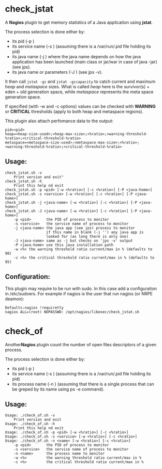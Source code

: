 check_jstat
===========

A **Nagios** plugin to get memory statistics of a Java application using **jstat**.

The process selection is done either by:
*  its pid (-p <pid>)
*  its service name (-s <service-name>) (assuming there is a /var/run/<name>.pid file holding its pid)
*  its java name (-j <java name>) where the java name depends on how the java application has been launched (main class or jar/war in case of java -jar) (see jps).
*  its java name or parameters (-J <java name>) (see jps -v).


It then call `jstat -gc` and `jstat -gccapacity` to catch current and
maximum *heap* and *metaspace* sizes.
What is called *heap* here is the survivor(s) + eden + old generation space,
while *metaspace* represents the meta space generation space.

If specified (with -w and -c options) values can be checked with
**WARNING** or **CRITICAL** thresholds (apply to both heap and metaspace regions).

This plugin also attach perfomance data to the output:

    pid=<pid>
    heap=<heap-size-used>;<heap-max-size>;<%ratio>;<warning-threshold-%ratio>;<critical-threshold-%ratio>
    metaspace=<metaspace-size-used>;<metaspace-max-size>;<%ratio>;<warning-threshold-%ratio>;<critical-threshold-%ratio>



Usage:
------

    check_jstat.sh -v
        Print version and exit"
    check_jstat.sh -h
        Print this help nd exit
    check_jstat.sh -p <pid> [-w <%ratio>] [-c <%ratio>] [-P <java-home>]
    check_jstat.sh -s <service> [-w <%ratio>] [-c <%ratio>] [-P <java-home>]
    check_jstat.sh -j <java-name> [-w <%ratio>] [-c <%ratio>] [-P <java-home>]
    check_jstat.sh -J <java-name> [-w <%ratio>] [-c <%ratio>] [-P <java-home>]
        -p <pid>       the PID of process to monitor
        -s <service>   the service name of process to monitor
        -j <java-name> the java app (see jps) process to monitor
                       if this name in blank (-j '') any java app is
                       looked for (as long there is only one)
        -J <java-name> same as -j but checks on 'jps -v' output
        -P <java-home> use this java installation path
        -w <%> the warning threshold ratio current/max in % (defaults to 90)
        -c <%> the critical threshold ratio current/max in % (defaults to 95)

Configuration:
--------------

This plugin may require to be run with sudo. In this case add a configuration in /etc/sudoers. For example if nagios is the user that run nagios (or NRPE deamon):

    Defaults:nagios	!requiretty
    nagios ALL=(root) NOPASSWD: /opt/nagios/libexec/check_jstat.sh

check_of
========

Another**Nagios** plugin count the number of open files descriptors of a given process.

The process selection is done either by:
*  its pid (-p <pid>)
*  its service name (-s <service-name>) (assuming there is a /var/run/<name>.pid file holding its pid)
*  its process name (-n <name>) (assuming that there is a single process that can be greped by its name using ps -e command).

Usage:
------

    Usage: ./check_of.sh -v
        Print version and exit
    Usage: ./check_of.sh -h
        Print this help nd exit
    Usage: ./check_of.sh -p <pid> [-w <%ratio>] [-c <%ratio>]
    Usage: ./check_of.sh -s <service> [-w <%ratio>] [-c <%ratio>]
    Usage: ./check_of.sh -n <name> [-w <%ratio>] [-c <%ratio>]
        -p <pid>       the PID of process to monitor
        -s <service>   the service name of process to monitor
        -n <name>      the process name to monitor
        -w <%>         the warning threshold ratio current/max in %
        -c <%>         the critical threshold ratio current/max in %


